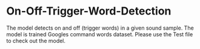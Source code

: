 # On-Off-Trigger-Word-Detection
The model detects on and off (trigger words) in a given sound sample. The model is trained Googles command words dataset.
Please use the Test file to check out the model.
